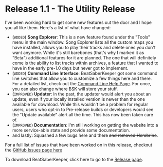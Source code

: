 ﻿---
permalink: /release/1_1
---

# Release 1.1 - The Utility Release

I've been working hard to get some new features out the door and I hope you all like them.
Here's a list of what have changed:

- (`ADDED`) **Song Explorer**: This is a new feature found under the "Tools" menu in the 
  main window. Song Explorer lists all the custom maps you have installed, allows you
  to play their tracks and delete ones you don't want anymore. While it's still barebones
  (that's why I marked it as "Beta") additional features for it are planned. The one that
  will definitely come is the ability to list tracks within archives, a feature that I
  wanted to have in the early pre-1.0 days but never got to implement.
- (`ADDED`) **Command Line Interface**: BeatSaberKeeper got some command line switches
  that allow you to customize a few things here and there. For a detailed list, check out
  the [Command Line Help Page](../help/command-line.md). For once, you can also change where
  BSK will store your stuff.
- (`IMPROVED`) **Updater**: In the past, the updater would alert you about an update, even
  if your locally installed version is newer than the one available for download. While
  this wouldn't be a problem for regular users, users who opt-in to Pre-release builds
  or developers would see the "Update available" alert all the time. This has now been
  taken care of.
- (`IMPROVED`) **Documentation**: I'm still working on getting the website into a more
  service-able state and provide some documentation.
- and lastly: Squashed a few bugs here and there ~~and removed Herobrine~~.

For a full list of issues that have been worked on in this release, checkout the 
[GitHub Issues page here](https://github.com/rGunti/BeatSaberKeeper/milestone/5?closed=1)

To download BeatSaberKeeper, click here to go to the
[Release page](https://github.com/rGunti/BeatSaberKeeper/releases).
